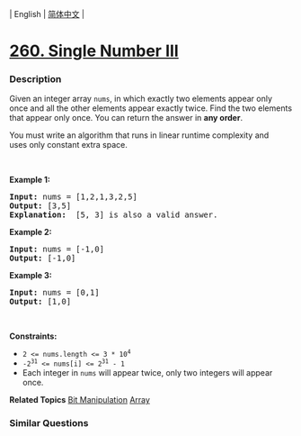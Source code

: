| English | [简体中文](README.md) |

# [260. Single Number III](https://leetcode.cn/problems/single-number-iii)
 ### Description
<p>Given an integer array <code>nums</code>, in which exactly two elements appear only once and all the other elements appear exactly twice. Find the two elements that appear only once. You can return the answer in <strong>any order</strong>.</p>

<p>You must write an&nbsp;algorithm that runs in linear runtime complexity and uses&nbsp;only constant extra space.</p>

<p>&nbsp;</p>
<p><strong class="example">Example 1:</strong></p>

<pre>
<strong>Input:</strong> nums = [1,2,1,3,2,5]
<strong>Output:</strong> [3,5]
<strong>Explanation: </strong> [5, 3] is also a valid answer.
</pre>

<p><strong class="example">Example 2:</strong></p>

<pre>
<strong>Input:</strong> nums = [-1,0]
<strong>Output:</strong> [-1,0]
</pre>

<p><strong class="example">Example 3:</strong></p>

<pre>
<strong>Input:</strong> nums = [0,1]
<strong>Output:</strong> [1,0]
</pre>

<p>&nbsp;</p>
<p><strong>Constraints:</strong></p>

<ul>
	<li><code>2 &lt;= nums.length &lt;= 3 * 10<sup>4</sup></code></li>
	<li><code>-2<sup>31</sup> &lt;= nums[i] &lt;= 2<sup>31</sup> - 1</code></li>
	<li>Each integer in <code>nums</code> will appear twice, only two integers will appear once.</li>
</ul>

**Related Topics**  [Bit Manipulation](https://leetcode.cn/tag/bit-manipulation) [Array](https://leetcode.cn/tag/array) 

### Similar Questions
